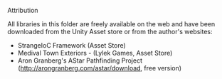 Attribution

All libraries in this folder are freely available on the web and have been downloaded from the Unity Asset store or from the author's websites:

- StrangeIoC Framework (Asset Store)
- Medival Town Exteriors - (Lylek Games, Asset Store)
- Aron Granberg's AStar Pathfinding Project (http://arongranberg.com/astar/download, free version)